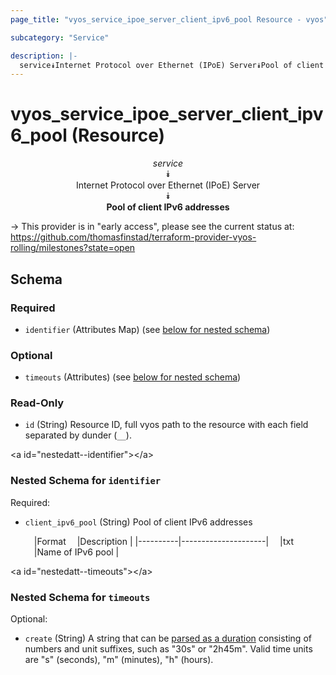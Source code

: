 ```yaml
---
page_title: "vyos_service_ipoe_server_client_ipv6_pool Resource - vyos"

subcategory: "Service"

description: |- 
  service⯯Internet Protocol over Ethernet (IPoE) Server⯯Pool of client IPv6 addresses
---
```


# vyos_service_ipoe_server_client_ipv6_pool (Resource)
<center>

*service*  
⯯  
Internet Protocol over Ethernet (IPoE) Server  
⯯  
**Pool of client IPv6 addresses**


</center>

-> This provider is in "early access", please see the current status at: https://github.com/thomasfinstad/terraform-provider-vyos-rolling/milestones?state=open

## Schema

### Required

- `identifier` (Attributes Map) (see [below for nested schema](#nestedatt--identifier))

### Optional

- `timeouts` (Attributes) (see [below for nested schema](#nestedatt--timeouts))

### Read-Only

- `id` (String) Resource ID, full vyos path to the resource with each field separated by dunder (`__`).

&lt;a id=&#34;nestedatt--identifier&#34;&gt;&lt;/a&gt;
### Nested Schema for `identifier`

Required:

- `client_ipv6_pool` (String) Pool of client IPv6 addresses

    &emsp;|Format  &emsp;|Description        |
    |----------|---------------------|
    &emsp;|txt     &emsp;|Name of IPv6 pool  |


&lt;a id=&#34;nestedatt--timeouts&#34;&gt;&lt;/a&gt;
### Nested Schema for `timeouts`

Optional:

- `create` (String) A string that can be [parsed as a duration](https://pkg.go.dev/time#ParseDuration) consisting of numbers and unit suffixes, such as &#34;30s&#34; or &#34;2h45m&#34;. Valid time units are &#34;s&#34; (seconds), &#34;m&#34; (minutes), &#34;h&#34; (hours).  
